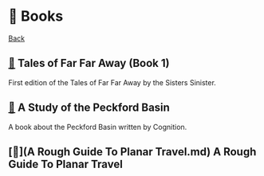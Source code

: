# 📖 Books

[Back](../README.md)

## [📖](ToFFA-1.md.md) Tales of Far Far Away (Book 1)

First edition of the Tales of Far Far Away by the Sisters Sinister. 

## [📖](Study-of-the-Peckford-Basin.md) A Study of the Peckford Basin

A book about the Peckford Basin written by Cognition.

##  [📖](A Rough Guide To Planar Travel.md) A Rough Guide To Planar Travel
